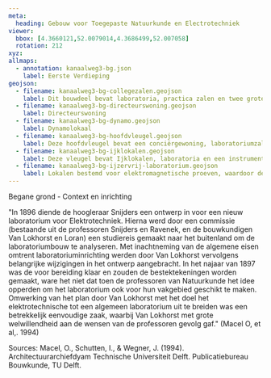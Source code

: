 ```yaml
---
meta:
  heading: Gebouw voor Toegepaste Natuurkunde en Electrotechniek
viewer:
  bbox: [4.3660121,52.0079014,4.3686499,52.007058]
  rotation: 212
xyz:
allmaps:
  - annotation: kanaalweg3-bg.json
    label: Eerste Verdieping
geojson:
  - filename: kanaalweg3-bg-collegezalen.geojson
    label: Dit bouwdeel bevat laboratoria, practica zalen en twee grote collegezalen
  - filename: kanaalweg3-bg-directeurswoning.geojson
    label: Directeurswoning 
  - filename: kanaalweg3-bg-dynamo.geojson
    label: Dynamolokaal 
  - filename: kanaalweg3-bg-hoofdvleugel.geojson
    label: Deze hoofdvleugel bevat een conciërgewoning, laboratoriumzalen, een kleine collegezaal, docentenkamers en zalen voor verzamelingen van het laboratorium
  - filename: kanaalweg3-bg-ijklokalen.geojson
    label: Deze vleugel bevat Ijklokalen, laboratoria en een instrumentengalerij
  - filename: kanaalweg3-bg-ijzervrij-laboratorium.geojson
    label: Lokalen bestemd voor elektromagnetische proeven, waardoor de toepassing van ijzer houdende bouwmaterialen vermeden is
---
```

Begane grond - Context en inrichting

"In 1896 diende de hoogleraar Snijders een ontwerp in voor een nieuw laboratorium voor Elektrotechniek. Hierna werd door een commissie (bestaande uit de professoren Snijders en Ravenek, en de bouwkundigen Van Lokhorst en Loran) een studiereis gemaakt naar het buitenland om de laboratoriumbouw te analyseren. Met inachtneming van de algemene eisen omtrent laboratoriuminrichting werden door Van Lokhorst vervolgens belangrijke wijzigingen in het ontwerp aangebracht. In het najaar van 1897 was de voor bereiding klaar en zouden de bestektekeningen worden gemaakt, ware het niet dat toen de professoren van Natuurkunde het idee opperden om het laboratorium ook voor hun vakgebied geschikt te maken. Omwerking van het plan door Van Lokhorst met het doel het elektrotechnische tot een algemeen laboratorium uit te breiden was een betrekkelijk eenvoudige zaak, waarbij Van Lokhorst met grote welwillendheid aan de wensen van de professoren gevolg gaf." (Macel O, et al,. 1994)

Sources:
Macel, O., Schutten, I., & Wegner, J. (1994). Architectuurarchiefdyam Technische Universiteit Delft. Publicatiebureau Bouwkunde, TU Delft.